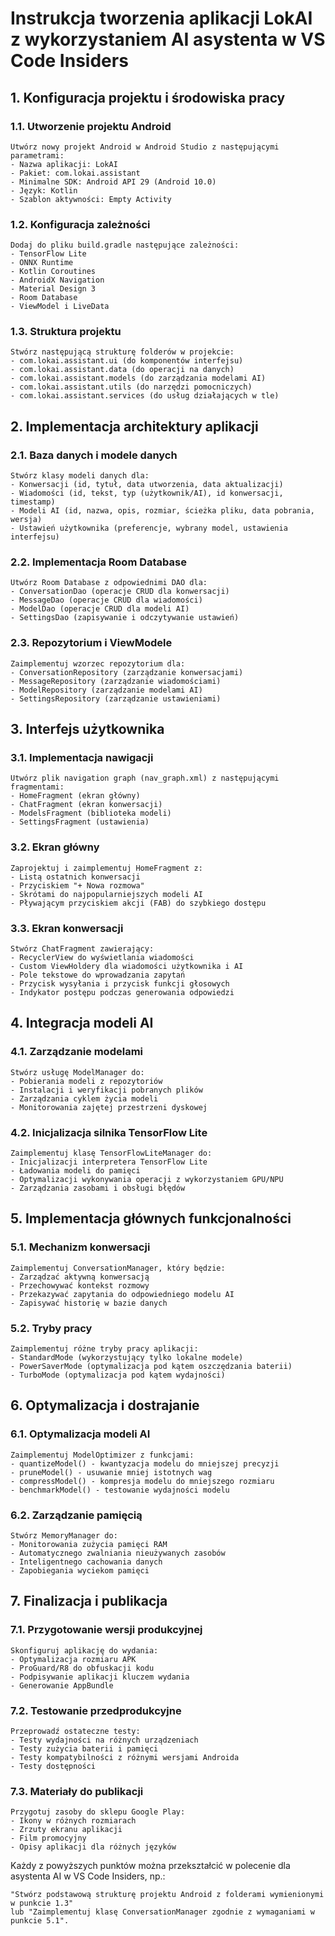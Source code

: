 # Instrukcja tworzenia aplikacji LokAI z wykorzystaniem AI asystenta w VS Code Insiders

## 1. Konfiguracja projektu i środowiska pracy

### 1.1. Utworzenie projektu Android
```plaintext
Utwórz nowy projekt Android w Android Studio z następującymi parametrami:
- Nazwa aplikacji: LokAI
- Pakiet: com.lokai.assistant
- Minimalne SDK: Android API 29 (Android 10.0)
- Język: Kotlin
- Szablon aktywności: Empty Activity
```

### 1.2. Konfiguracja zależności
```plaintext
Dodaj do pliku build.gradle następujące zależności:
- TensorFlow Lite
- ONNX Runtime
- Kotlin Coroutines
- AndroidX Navigation
- Material Design 3
- Room Database
- ViewModel i LiveData
```

### 1.3. Struktura projektu
```plaintext
Stwórz następującą strukturę folderów w projekcie:
- com.lokai.assistant.ui (do komponentów interfejsu)
- com.lokai.assistant.data (do operacji na danych)
- com.lokai.assistant.models (do zarządzania modelami AI)
- com.lokai.assistant.utils (do narzędzi pomocniczych)
- com.lokai.assistant.services (do usług działających w tle)
```

## 2. Implementacja architektury aplikacji

### 2.1. Baza danych i modele danych
```plaintext
Stwórz klasy modeli danych dla:
- Konwersacji (id, tytuł, data utworzenia, data aktualizacji)
- Wiadomości (id, tekst, typ (użytkownik/AI), id konwersacji, timestamp)
- Modeli AI (id, nazwa, opis, rozmiar, ścieżka pliku, data pobrania, wersja)
- Ustawień użytkownika (preferencje, wybrany model, ustawienia interfejsu)
```

### 2.2. Implementacja Room Database
```plaintext
Utwórz Room Database z odpowiednimi DAO dla:
- ConversationDao (operacje CRUD dla konwersacji)
- MessageDao (operacje CRUD dla wiadomości)
- ModelDao (operacje CRUD dla modeli AI)
- SettingsDao (zapisywanie i odczytywanie ustawień)
```

### 2.3. Repozytorium i ViewModele
```plaintext
Zaimplementuj wzorzec repozytorium dla:
- ConversationRepository (zarządzanie konwersacjami)
- MessageRepository (zarządzanie wiadomościami)
- ModelRepository (zarządzanie modelami AI)
- SettingsRepository (zarządzanie ustawieniami)
```

## 3. Interfejs użytkownika

### 3.1. Implementacja nawigacji
```plaintext
Utwórz plik navigation graph (nav_graph.xml) z następującymi fragmentami:
- HomeFragment (ekran główny)
- ChatFragment (ekran konwersacji)
- ModelsFragment (biblioteka modeli)
- SettingsFragment (ustawienia)
```

### 3.2. Ekran główny
```plaintext
Zaprojektuj i zaimplementuj HomeFragment z:
- Listą ostatnich konwersacji
- Przyciskiem "+ Nowa rozmowa"
- Skrótami do najpopularniejszych modeli AI
- Pływającym przyciskiem akcji (FAB) do szybkiego dostępu
```

### 3.3. Ekran konwersacji
```plaintext
Stwórz ChatFragment zawierający:
- RecyclerView do wyświetlania wiadomości
- Custom ViewHoldery dla wiadomości użytkownika i AI
- Pole tekstowe do wprowadzania zapytań
- Przycisk wysyłania i przycisk funkcji głosowych
- Indykator postępu podczas generowania odpowiedzi
```

## 4. Integracja modeli AI

### 4.1. Zarządzanie modelami
```plaintext
Stwórz usługę ModelManager do:
- Pobierania modeli z repozytoriów
- Instalacji i weryfikacji pobranych plików
- Zarządzania cyklem życia modeli
- Monitorowania zajętej przestrzeni dyskowej
```

### 4.2. Inicjalizacja silnika TensorFlow Lite
```plaintext
Zaimplementuj klasę TensorFlowLiteManager do:
- Inicjalizacji interpretera TensorFlow Lite
- Ładowania modeli do pamięci
- Optymalizacji wykonywania operacji z wykorzystaniem GPU/NPU
- Zarządzania zasobami i obsługi błędów
```

## 5. Implementacja głównych funkcjonalności

### 5.1. Mechanizm konwersacji
```plaintext
Zaimplementuj ConversationManager, który będzie:
- Zarządzać aktywną konwersacją
- Przechowywać kontekst rozmowy
- Przekazywać zapytania do odpowiedniego modelu AI
- Zapisywać historię w bazie danych
```

### 5.2. Tryby pracy
```plaintext
Zaimplementuj różne tryby pracy aplikacji:
- StandardMode (wykorzystujący tylko lokalne modele)
- PowerSaverMode (optymalizacja pod kątem oszczędzania baterii)
- TurboMode (optymalizacja pod kątem wydajności)
```

## 6. Optymalizacja i dostrajanie

### 6.1. Optymalizacja modeli AI
```plaintext
Zaimplementuj ModelOptimizer z funkcjami:
- quantizeModel() - kwantyzacja modelu do mniejszej precyzji
- pruneModel() - usuwanie mniej istotnych wag
- compressModel() - kompresja modelu do mniejszego rozmiaru
- benchmarkModel() - testowanie wydajności modelu
```

### 6.2. Zarządzanie pamięcią
```plaintext
Stwórz MemoryManager do:
- Monitorowania zużycia pamięci RAM
- Automatycznego zwalniania nieużywanych zasobów
- Inteligentnego cachowania danych
- Zapobiegania wyciekom pamięci
```

## 7. Finalizacja i publikacja

### 7.1. Przygotowanie wersji produkcyjnej
```plaintext
Skonfiguruj aplikację do wydania:
- Optymalizacja rozmiaru APK
- ProGuard/R8 do obfuskacji kodu
- Podpisywanie aplikacji kluczem wydania
- Generowanie AppBundle
```

### 7.2. Testowanie przedprodukcyjne
```plaintext
Przeprowadź ostateczne testy:
- Testy wydajności na różnych urządzeniach
- Testy zużycia baterii i pamięci
- Testy kompatybilności z różnymi wersjami Androida
- Testy dostępności
```

### 7.3. Materiały do publikacji
```plaintext
Przygotuj zasoby do sklepu Google Play:
- Ikony w różnych rozmiarach
- Zrzuty ekranu aplikacji
- Film promocyjny
- Opisy aplikacji dla różnych języków
```

Każdy z powyższych punktów można przekształcić w polecenie dla asystenta AI w VS Code Insiders, np.: 
```plaintext
"Stwórz podstawową strukturę projektu Android z folderami wymienionymi w punkcie 1.3" 
lub "Zaimplementuj klasę ConversationManager zgodnie z wymaganiami w punkcie 5.1".